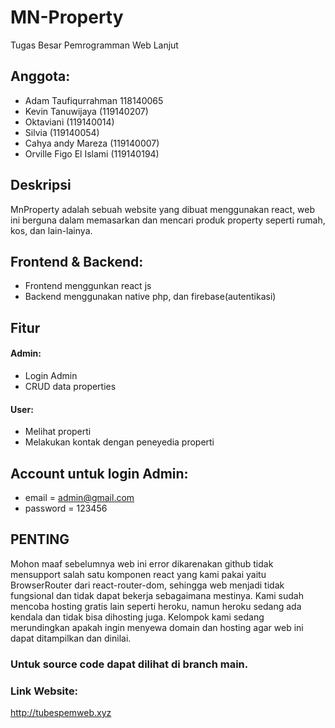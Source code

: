 # MN-Property
Tugas Besar Pemrogramman Web Lanjut

## Anggota:
- Adam Taufiqurrahman 118140065
- Kevin Tanuwijaya (119140207)
- Oktaviani (119140014)
- Silvia (119140054)
- Cahya andy Mareza (119140007)
- Orville Figo El Islami (119140194)

## Deskripsi
MnProperty adalah sebuah website yang dibuat menggunakan react, web ini berguna dalam memasarkan dan mencari produk property seperti rumah, kos, dan lain-lainya.

## Frontend & Backend:
- Frontend menggunkan react js
- Backend menggunakan native php, dan firebase(autentikasi)

## Fitur
#### Admin:
- Login Admin
- CRUD data properties
#### User:
- Melihat properti
- Melakukan kontak dengan peneyedia properti

## Account untuk login Admin:
- email     = admin@gmail.com
- password  = 123456

## PENTING
Mohon maaf sebelumnya web ini error dikarenakan github tidak mensupport salah satu komponen react yang kami pakai yaitu BrowserRouter dari react-router-dom, sehingga web menjadi tidak fungsional dan tidak dapat bekerja sebagaimana mestinya. Kami sudah mencoba hosting gratis lain seperti heroku, namun heroku sedang ada kendala dan tidak bisa dihosting juga. Kelompok kami sedang merundingkan apakah ingin menyewa domain dan hosting agar web ini dapat ditampilkan dan dinilai.

### Untuk source code dapat dilihat di branch main.

### Link Website: 
http://tubespemweb.xyz

